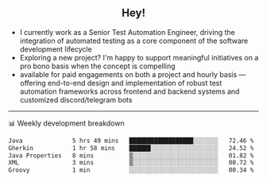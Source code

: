 <h2 align="center">Hey!</h2>

- I currently work as a Senior Test Automation Engineer, driving the integration of automated testing as a core component of the software development lifecycle
- Exploring a new project? I'm happy to support meaningful initiatives on a pro bono basis when the concept is compelling
-  available for paid engagements on both a project and hourly basis — offering end-to-end design and implementation of robust test automation frameworks across frontend and backend systems and customized discord/telegram bots
  
  -------
  
📊 Weekly development breakdown

<!--START_SECTION:waka-->

```txt
Java              5 hrs 49 mins   ██████████████████░░░░░░░   72.46 %
Gherkin           1 hr 58 mins    ██████░░░░░░░░░░░░░░░░░░░   24.52 %
Java Properties   8 mins          ▒░░░░░░░░░░░░░░░░░░░░░░░░   01.82 %
XML               3 mins          ▒░░░░░░░░░░░░░░░░░░░░░░░░   00.72 %
Groovy            1 min           ░░░░░░░░░░░░░░░░░░░░░░░░░   00.34 %
```

<!--END_SECTION:waka-->

